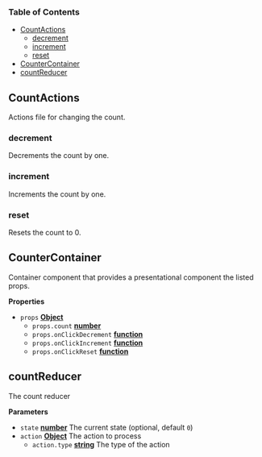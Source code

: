 <!-- Generated by documentation.js. Update this documentation by updating the source code. -->

### Table of Contents

-   [CountActions](#countactions)
    -   [decrement](#decrement)
    -   [increment](#increment)
    -   [reset](#reset)
-   [CounterContainer](#countercontainer)
-   [countReducer](#countreducer)

## CountActions

Actions file for changing the count.

### decrement

Decrements the count by one.

### increment

Increments the count by one.

### reset

Resets the count to 0.

## CounterContainer

Container component that provides a presentational component the listed props.

**Properties**

-   `props` **[Object](https://developer.mozilla.org/docs/Web/JavaScript/Reference/Global_Objects/Object)** 
    -   `props.count` **[number](https://developer.mozilla.org/docs/Web/JavaScript/Reference/Global_Objects/Number)** 
    -   `props.onClickDecrement` **[function](https://developer.mozilla.org/docs/Web/JavaScript/Reference/Statements/function)** 
    -   `props.onClickIncrement` **[function](https://developer.mozilla.org/docs/Web/JavaScript/Reference/Statements/function)** 
    -   `props.onClickReset` **[function](https://developer.mozilla.org/docs/Web/JavaScript/Reference/Statements/function)** 

## countReducer

The count reducer

**Parameters**

-   `state` **[number](https://developer.mozilla.org/docs/Web/JavaScript/Reference/Global_Objects/Number)** The current state (optional, default `0`)
-   `action` **[Object](https://developer.mozilla.org/docs/Web/JavaScript/Reference/Global_Objects/Object)** The action to process
    -   `action.type` **[string](https://developer.mozilla.org/docs/Web/JavaScript/Reference/Global_Objects/String)** The type of the action
